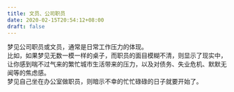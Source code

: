 ```yaml
---
title: 文员、公司职员
date: 2020-02-15T20:54:12+08:00
draft: false
---
```


梦见公司职员或文员，通常是日常工作压力的体现。<br>
比如，如果梦见无数一模一样的桌子，而职员的面目模糊不清，则显示了现实中，让你感到喘不过气来的繁忙城市生活带来的压力，以及对债务、失业危机、默默无闻等的焦虑感。<br>
梦见自己坐在办公室做职员，则暗示不幸的忙忙碌碌的日子就要开始了。<br>
